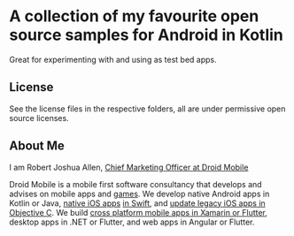# A collection of my favourite open source samples for Android in Kotlin

Great for experimenting with and using as test bed apps.
 
## License

See the license files in the respective folders, all are under permissive open source licenses.

## About Me

I am Robert Joshua Allen, [Chief Marketing Officer at Droid Mobile](https://www.droid.mobi/)

Droid Mobile is a mobile first software consultancy that develops and advises on mobile apps and [games](https://www.droid.mobi/cross-platform-mobile-game-development-company.html).
We develop native Android apps in Kotlin or Java, [native iOS apps](https://www.droid.mobi/ios-mobile-apps-development.html) [in Swift](https://www.droid.mobi/swift-ios-development-consultancy.html), and [update legacy iOS apps in Objective C](https://www.droid.mobi/objective-c-ios-development-consultancy.html).
We build [cross platform mobile apps in Xamarin or Flutter](https://www.droid.mobi/cross-platform-mobile-development-consultancy.html), desktop apps in .NET or Flutter, and web apps in Angular or Flutter.
 